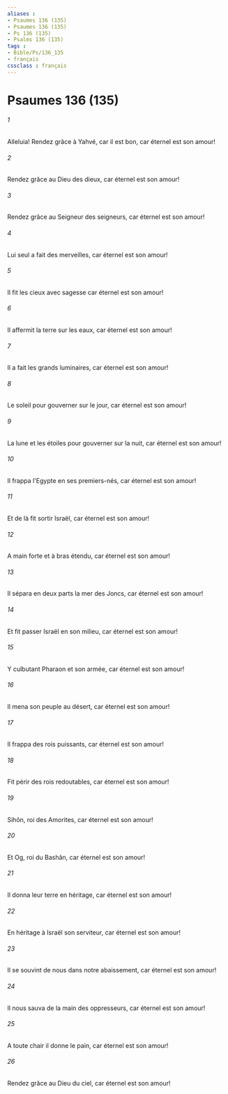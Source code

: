 ```yaml
---
aliases : 
- Psaumes 136 (135)
- Psaumes 136 (135)
- Ps 136 (135)
- Psalms 136 (135)
tags : 
- Bible/Ps/136_135
- français
cssclass : français
---
```


# Psaumes 136 (135)

###### 1
Alleluia! Rendez grâce à Yahvé, car il est bon, car éternel est son amour!
###### 2
Rendez grâce au Dieu des dieux, car éternel est son amour!
###### 3
Rendez grâce au Seigneur des seigneurs, car éternel est son amour!
###### 4
Lui seul a fait des merveilles, car éternel est son amour!
###### 5
Il fit les cieux avec sagesse car éternel est son amour!
###### 6
Il affermit la terre sur les eaux, car éternel est son amour!
###### 7
Il a fait les grands luminaires, car éternel est son amour!
###### 8
Le soleil pour gouverner sur le jour, car éternel est son amour!
###### 9
La lune et les étoiles pour gouverner sur la nuit, car éternel est son amour!
###### 10
Il frappa l'Egypte en ses premiers-nés, car éternel est son amour!
###### 11
Et de là fit sortir Israël, car éternel est son amour!
###### 12
A main forte et à bras étendu, car éternel est son amour!
###### 13
Il sépara en deux parts la mer des Joncs, car éternel est son amour!
###### 14
Et fit passer Israël en son milieu, car éternel est son amour!
###### 15
Y culbutant Pharaon et son armée, car éternel est son amour!
###### 16
Il mena son peuple au désert, car éternel est son amour!
###### 17
Il frappa des rois puissants, car éternel est son amour!
###### 18
Fit périr des rois redoutables, car éternel est son amour!
###### 19
Sihôn, roi des Amorites, car éternel est son amour!
###### 20
Et Og, roi du Bashân, car éternel est son amour!
###### 21
Il donna leur terre en héritage, car éternel est son amour!
###### 22
En héritage à Israël son serviteur, car éternel est son amour!
###### 23
Il se souvint de nous dans notre abaissement, car éternel est son amour!
###### 24
Il nous sauva de la main des oppresseurs, car éternel est son amour!
###### 25
A toute chair il donne le pain, car éternel est son amour!
###### 26
Rendez grâce au Dieu du ciel, car éternel est son amour!
